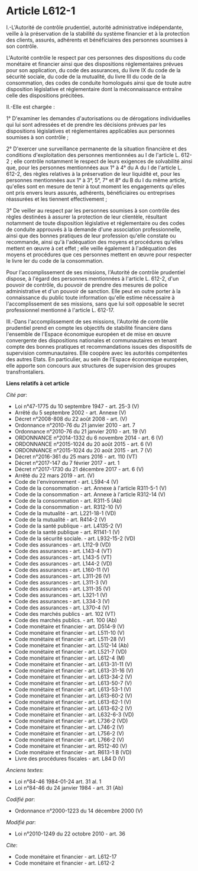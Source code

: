 # Article L612-1

I.-L'Autorité de contrôle prudentiel, autorité administrative indépendante, veille à la préservation de la stabilité du
système financier et à la protection des clients, assurés, adhérents et bénéficiaires des personnes soumises à son contrôle.

L'Autorité contrôle le respect par ces personnes des dispositions du code monétaire et financier ainsi que des dispositions
réglementaires prévues pour son application, du code des assurances, du livre IX du code de la sécurité sociale, du code de
la mutualité, du livre III du code de la consommation, des codes de conduite homologués ainsi que de toute autre disposition
législative et réglementaire dont la méconnaissance entraîne celle des dispositions précitées. 

II.-Elle est chargée : 

1° D'examiner les demandes d'autorisations ou de dérogations individuelles qui lui sont adressées et de prendre les décisions
prévues par les dispositions législatives et réglementaires applicables aux personnes soumises à son contrôle ; 

2° D'exercer une surveillance permanente de la situation financière et des conditions d'exploitation des personnes
mentionnées au I de l'article L. 612-2 ; elle contrôle notamment le respect de leurs exigences de solvabilité ainsi que, pour
les personnes mentionnées aux 1° à 4° du A du I de l'article L. 612-2, des règles relatives à la préservation de leur
liquidité et, pour les personnes mentionnées aux 1° à 3°, 5°, 7° et 8° du B du I du même article, qu'elles sont en mesure de
tenir à tout moment les engagements qu'elles ont pris envers leurs assurés, adhérents, bénéficiaires ou entreprises
réassurées et les tiennent effectivement ; 

3° De veiller au respect par les personnes soumises à son contrôle des règles destinées à assurer la protection de leur
clientèle, résultant notamment de toute disposition législative et réglementaire ou des codes de conduite approuvés à la
demande d'une association professionnelle, ainsi que des bonnes pratiques de leur profession qu'elle constate ou recommande,
ainsi qu'à l'adéquation des moyens et procédures qu'elles mettent en œuvre à cet effet ; elle veille également à l'adéquation
des moyens et procédures que ces personnes mettent en œuvre pour respecter le livre Ier du code de la consommation. 

Pour l'accomplissement de ses missions, l'Autorité de contrôle prudentiel dispose, à l'égard des personnes mentionnées à
l'article L. 612-2, d'un pouvoir de contrôle, du pouvoir de prendre des mesures de police administrative et d'un pouvoir de
sanction. Elle peut en outre porter à la connaissance du public toute information qu'elle estime nécessaire à
l'accomplissement de ses missions, sans que lui soit opposable le secret professionnel mentionné à l'article L. 612-17.

III.-Dans l'accomplissement de ses missions, l'Autorité de contrôle prudentiel prend en compte les objectifs de stabilité
financière dans l'ensemble de l'Espace économique européen et de mise en œuvre convergente des dispositions nationales et
communautaires en tenant compte des bonnes pratiques et recommandations issues des dispositifs de supervision communautaires.
Elle coopère avec les autorités compétentes des autres Etats. En particulier, au sein de l'Espace économique européen, elle
apporte son concours aux structures de supervision des groupes transfrontaliers.

**Liens relatifs à cet article**

_Cité par_:

  - Loi n°47-1775 du 10 septembre 1947 - art. 25-3 (V)
  - Arrêté du 5 septembre 2002 - art. Annexe (V)
  - Décret n°2008-808 du 22 août 2008 - art. (V)
  - Ordonnance n°2010-76 du 21 janvier 2010 - art. 7
  - Ordonnance n°2010-76 du 21 janvier 2010 - art. 19 (V)
  - ORDONNANCE n°2014-1332 du 6 novembre 2014 - art. 6 (V)
  - ORDONNANCE n°2015-1024 du 20 août 2015 - art. 6 (V)
  - ORDONNANCE n°2015-1024 du 20 août 2015 - art. 7 (V)
  - Décret n°2016-361 du 25 mars 2016 - art. 110 (VT)
  - Décret n°2017-147 du 7 février 2017 - art. 1
  - Décret n°2017-1730 du 21 décembre 2017 - art. 6 (V)
  - Arrêté du 22 mars 2019 - art. (V)
  - Code de l'environnement - art. L594-4 (V)
  - Code de la consommation - art. Annexe à l'article R311-5-1 (V)
  - Code de la consommation - art. Annexe à l'article R312-14 (V)
  - Code de la consommation - art. R311-5 (Ab)
  - Code de la consommation - art. R312-10 (V)
  - Code de la mutualité - art. L221-18-1 (VD)
  - Code de la mutualité - art. R414-2 (V)
  - Code de la santé publique - art. L4135-2 (V)
  - Code de la santé publique - art. R1141-1 (V)
  - Code de la sécurité sociale. - art. L932-15-2 (VD)
  - Code des assurances - art. L112-9 (VD)
  - Code des assurances - art. L143-4 (VT)
  - Code des assurances - art. L143-5 (VT)
  - Code des assurances - art. L144-2 (VD)
  - Code des assurances - art. L160-11 (V)
  - Code des assurances - art. L311-26 (V)
  - Code des assurances - art. L311-3 (V)
  - Code des assurances - art. L311-35 (V)
  - Code des assurances - art. L321-1 (V)
  - Code des assurances - art. L334-3 (V)
  - Code des assurances - art. L370-4 (V)
  - Code des marchés publics - art. 102 (VT)
  - Code des marchés publics. - art. 100 (Ab)
  - Code monétaire et financier - art. D514-9 (V)
  - Code monétaire et financier - art. L511-10 (V)
  - Code monétaire et financier - art. L511-28 (V)
  - Code monétaire et financier - art. L512-14 (Ab)
  - Code monétaire et financier - art. L521-7 (VD)
  - Code monétaire et financier - art. L612-4 (M)
  - Code monétaire et financier - art. L613-31-11 (V)
  - Code monétaire et financier - art. L613-31-16 (V)
  - Code monétaire et financier - art. L613-34-2 (V)
  - Code monétaire et financier - art. L613-50-7 (V)
  - Code monétaire et financier - art. L613-53-1 (V)
  - Code monétaire et financier - art. L613-60-2 (V)
  - Code monétaire et financier - art. L613-62-1 (V)
  - Code monétaire et financier - art. L613-62-2 (V)
  - Code monétaire et financier - art. L632-6-3 (VD)
  - Code monétaire et financier - art. L736-2 (VD)
  - Code monétaire et financier - art. L746-2 (V)
  - Code monétaire et financier - art. L756-2 (V)
  - Code monétaire et financier - art. L766-2 (V)
  - Code monétaire et financier - art. R512-40 (V)
  - Code monétaire et financier - art. R613-1 B (VD)
  - Livre des procédures fiscales - art. L84 D (V)

_Anciens textes_:

  - Loi n°84-46 1984-01-24 art. 31 al. 1
  - Loi n°84-46 du 24 janvier 1984 - art. 31 (Ab)

_Codifié par_:

  - Ordonnance n°2000-1223 du 14 décembre 2000 (V)

_Modifié par_:

  - Loi n°2010-1249 du 22 octobre 2010 - art. 36

_Cite_:

  - Code monétaire et financier - art. L612-17
  - Code monétaire et financier - art. L612-2
